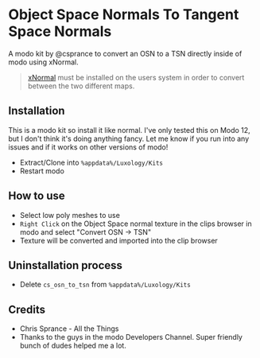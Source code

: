 # Object Space Normals To Tangent Space Normals
A modo kit by @csprance to convert an OSN to a TSN directly inside of modo using xNormal.

> [xNormal](https://xnormal.net/) must be installed on the users system in order to convert between the two different maps.

## Installation
This is a modo kit so install it like normal. I've only tested this on Modo 12, but I don't think it's doing anything
fancy. Let me know if you run into any issues and if it works on other versions of modo!
* Extract/Clone into `%appdata%/Luxology/Kits`
* Restart modo

## How to use
* Select low poly meshes to use
* `Right Click` on the Object Space normal texture in the clips browser in modo and select "Convert OSN -> TSN"
* Texture will be converted and imported into the clip browser

## Uninstallation process
* Delete `cs_osn_to_tsn` from `%appdata%/Luxology/Kits`

## Credits
* Chris Sprance - All the Things
* Thanks to the guys in the modo Developers Channel. Super friendly bunch of dudes helped me a lot.

